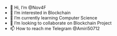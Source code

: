- 👋 Hi, I’m @Nov4F
- 👀 I’m interested in Blockchain
- 🌱 I’m currently learning Computer Science
- 💞️ I’m looking to collaborate on Blockchain Project
- 📫 How to reach me Telegram @Amiri50712


